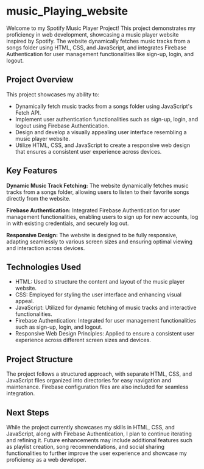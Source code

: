 # music_Playing_website

Welcome to my Spotify Music Player Project! This project demonstrates my proficiency in web development, showcasing a music player website inspired by Spotify. The website dynamically fetches music tracks from a songs folder using HTML, CSS, and JavaScript, and integrates Firebase Authentication for user management functionalities like sign-up, login, and logout.

## Project Overview

This project showcases my ability to:

- Dynamically fetch music tracks from a songs folder using JavaScript's Fetch API.
- Implement user authentication functionalities such as sign-up, login, and logout using Firebase Authentication.
- Design and develop a visually appealing user interface resembling a music player website.
- Utilize HTML, CSS, and JavaScript to create a responsive web design that ensures a consistent user experience across devices.

## Key Features

**Dynamic Music Track Fetching:** The website dynamically fetches music tracks from a songs folder, allowing users to listen to their favorite songs directly from the website.

**Firebase Authentication:** Integrated Firebase Authentication for user management functionalities, enabling users to sign up for new accounts, log in with existing credentials, and securely log out.

**Responsive Design:** The website is designed to be fully responsive, adapting seamlessly to various screen sizes and ensuring optimal viewing and interaction across devices.

## Technologies Used

- HTML: Used to structure the content and layout of the music player website.
- CSS: Employed for styling the user interface and enhancing visual appeal.
- JavaScript: Utilized for dynamic fetching of music tracks and interactive functionalities.
- Firebase Authentication: Integrated for user management functionalities such as sign-up, login, and logout.
- Responsive Web Design Principles: Applied to ensure a consistent user experience across different screen sizes and devices.

## Project Structure

The project follows a structured approach, with separate HTML, CSS, and JavaScript files organized into directories for easy navigation and maintenance. Firebase configuration files are also included for seamless integration.

## Next Steps

While the project currently showcases my skills in HTML, CSS, and JavaScript, along with Firebase Authentication, I plan to continue iterating and refining it. Future enhancements may include additional features such as playlist creation, song recommendations, and social sharing functionalities to further improve the user experience and showcase my proficiency as a web developer.
